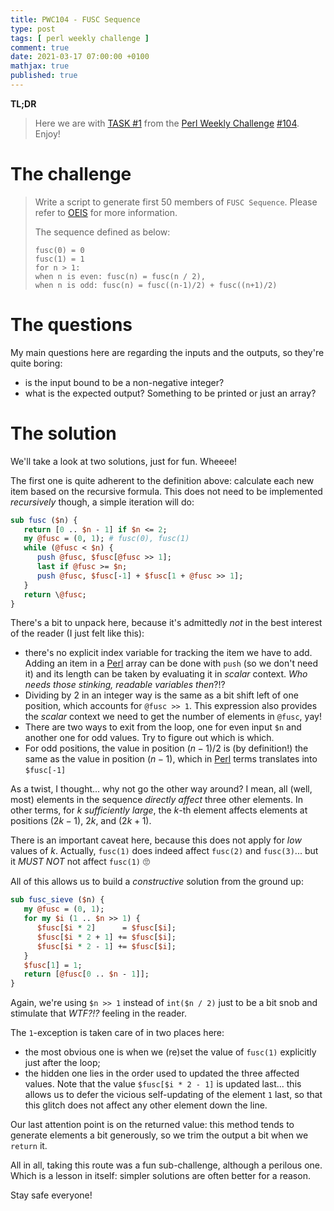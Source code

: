 ```yaml
---
title: PWC104 - FUSC Sequence
type: post
tags: [ perl weekly challenge ]
comment: true
date: 2021-03-17 07:00:00 +0100
mathjax: true
published: true
---
```


**TL;DR**

> Here we are with [TASK #1][] from the [Perl Weekly Challenge][]
> [#104][]. Enjoy!

# The challenge


> Write a script to generate first 50 members of `FUSC Sequence`. Please
> refer to [OEIS][oeis-fusc] for more information.
>
> The sequence defined as below:
>
>     fusc(0) = 0
>     fusc(1) = 1
>     for n > 1:
>     when n is even: fusc(n) = fusc(n / 2),
>     when n is odd: fusc(n) = fusc((n-1)/2) + fusc((n+1)/2)

# The questions

My main questions here are regarding the inputs and the outputs, so they're
quite boring:

- is the input bound to be a non-negative integer?
- what is the expected output? Something to be printed or just an array?

# The solution

We'll take a look at two solutions, just for fun. Wheeee!

The first one is quite adherent to the definition above: calculate each new
item based on the recursive formula. This does not need to be implemented
*recursively* though, a simple iteration will do:

```perl
sub fusc ($n) {
   return [0 .. $n - 1] if $n <= 2;
   my @fusc = (0, 1); # fusc(0), fusc(1)
   while (@fusc < $n) {
      push @fusc, $fusc[@fusc >> 1];
      last if @fusc >= $n;
      push @fusc, $fusc[-1] + $fusc[1 + @fusc >> 1];
   }
   return \@fusc;
}
```

There's a bit to unpack here, because it's admittedly *not* in the best
interest of the reader (I just felt like this):

- there's no explicit index variable for tracking the item we have to add.
  Adding an item in a [Perl][] array can be done with `push` (so we don't
  need it) and its length can be taken by evaluating it in *scalar* context.
  *Who needs those stinking, readable variables then*?!?
- Dividing by 2 in an integer way is the same as a bit shift left of one
  position, which accounts for `@fusc >> 1`. This expression also provides
  the *scalar* context we need to get the number of elements in `@fusc`,
  yay!
- There are two ways to exit from the loop, one for even input `$n` and
  another one for odd values. Try to figure out which is which.
- For odd positions, the value in position $(n - 1) / 2$ is (by definition!)
  the same as the value in position $(n - 1)$, which in [Perl][] terms
  translates into `$fusc[-1]`

As a twist, I thought... why not go the other way around? I mean, all (well,
most) elements in the sequence *directly affect* three other elements. In
other terms, for *$k$ sufficiently large*, the $k$-th element affects
elements at positions $(2 k - 1)$, $2k$, and $(2k + 1)$.

There is an important caveat here, because this does not apply for *low*
values of $k$. Actually, `fusc(1)` does indeed affect `fusc(2)` and
`fusc(3)`... but it *MUST NOT* not affect `fusc(1)` 🙄

All of this allows us to build a *constructive* solution from the ground up:

```perl
sub fusc_sieve ($n) {
   my @fusc = (0, 1);
   for my $i (1 .. $n >> 1) {
      $fusc[$i * 2]      = $fusc[$i];
      $fusc[$i * 2 + 1] += $fusc[$i];
      $fusc[$i * 2 - 1] += $fusc[$i];
   }
   $fusc[1] = 1;
   return [@fusc[0 .. $n - 1]];
}
```

Again, we're using `$n >> 1` instead of `int($n / 2)` just to be a bit snob
and stimulate that *WTF?!?* feeling in the reader.

The `1`-exception is taken care of in two places here:

- the most obvious one is when we (re)set the value of `fusc(1)` explicitly
  just after the loop;
- the hidden one lies in the order used to updated the three affected
  values. Note that the value `$fusc[$i * 2 - 1]` is updated last... this
  allows us to defer the vicious self-updating of the element `1` last, so
  that this glitch does not affect any other element down the line.

Our last attention point is on the returned value: this method tends to
generate elements a bit generously, so we trim the output a bit when we
`return` it.

All in all, taking this route was a fun sub-challenge, although a perilous
one. Which is a lesson in itself: simpler solutions are often better for a
reason.

Stay safe everyone!

[Perl Weekly Challenge]: https://perlweeklychallenge.org/
[#104]: https://perlweeklychallenge.org/blog/perl-weekly-challenge-104/
[TASK #1]: https://perlweeklychallenge.org/blog/perl-weekly-challenge-104/#TASK1
[Perl]: https://www.perl.org/
[oeis-fusc]: http://oeis.org/A002487
